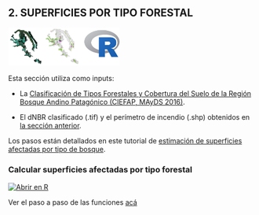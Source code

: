
## **2. SUPERFICIES POR TIPO FORESTAL**

<img src="https://github.com/romina-gonzalez-musso/Severidad_incendios/blob/main/_images/4_R_severidad_tipo_ftal.png" width="45%" />

Esta sección utiliza como inputs:

- La [Clasificación de Tipos Forestales y Cobertura del Suelo de la
  Región Bosque Andino Patagónico (CIEFAP, MAyDS
  2016)](https://www.argentina.gob.ar/sites/default/files/informe_final_ccs_bap_20160712.pdf).

- El dNBR clasificado (.tif) y el perímetro de incendio (.shp) obtenidos
  en [la sección
  anterior](https://github.com/romina-gonzalez-musso/Severidad_incendios/blob/main/_mds/2_R_perimetro_superficies.md).

Los pasos están detallados en este tutorial de [estimación de
superficies afectadas por tipo de
bosque](https://github.com/romina-gonzalez-musso/Severidad_Incendio-Steffen-Martin22/blob/master/_mds/3_Tipos_ftales.md).

### **Calcular superficies afectadas por tipo forestal**

[![Abrir en
R](https://img.shields.io/badge/Abrir_en-R-276DC3?logo=R&logoColor=white)](https://github.com/romina-gonzalez-musso/Severidad_incendios/blob/main/Py_R/GEE_dNBR_4_sups_tipo_forestal.R)

Ver el paso a paso de las funciones
[acá](https://github.com/romina-gonzalez-musso/Severidad_Incendio-Steffen-Martin22/blob/master/_r_functions/USGSxTipoFtal_funciones.R)
